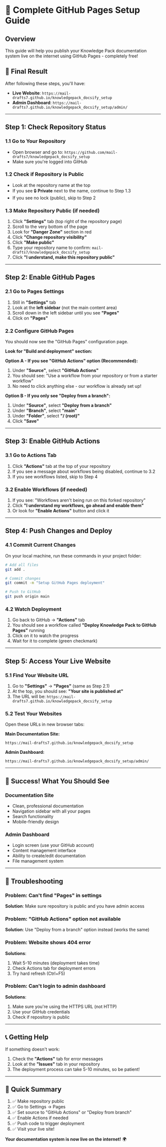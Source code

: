 # 🚀 Complete GitHub Pages Setup Guide

## Overview
This guide will help you publish your Knowledge Pack documentation system live on the internet using GitHub Pages - completely free!

## 🎯 Final Result
After following these steps, you'll have:
- **Live Website**: `https://mail-drafts7.github.io/knowledgepack_docsify_setup`
- **Admin Dashboard**: `https://mail-drafts7.github.io/knowledgepack_docsify_setup/admin/`

---

## Step 1: Check Repository Status

### 1.1 Go to Your Repository
- Open browser and go to: `https://github.com/mail-drafts7/knowledgepack_docsify_setup`
- Make sure you're logged into GitHub

### 1.2 Check if Repository is Public
- Look at the repository name at the top
- If you see 🔒 **Private** next to the name, continue to Step 1.3
- If you see no lock (public), skip to Step 2

### 1.3 Make Repository Public (if needed)
1. Click **"Settings"** tab (top right of the repository page)
2. Scroll to the very bottom of the page
3. Look for **"Danger Zone"** section in red
4. Click **"Change repository visibility"**
5. Click **"Make public"**
6. Type your repository name to confirm: `mail-drafts7/knowledgepack_docsify_setup`
7. Click **"I understand, make this repository public"**

---

## Step 2: Enable GitHub Pages

### 2.1 Go to Pages Settings
1. Still in **"Settings"** tab
2. Look at the **left sidebar** (not the main content area)
3. Scroll down in the left sidebar until you see **"Pages"**
4. Click on **"Pages"**

### 2.2 Configure GitHub Pages
You should now see the "GitHub Pages" configuration page.

**Look for "Build and deployment" section:**

**Option A - If you see "GitHub Actions" option (Recommended):**
1. Under **"Source"**, select **"GitHub Actions"**
2. You should see: "Use a workflow from your repository or from a starter workflow"
3. No need to click anything else - our workflow is already set up!

**Option B - If you only see "Deploy from a branch":**
1. Under **"Source"**, select **"Deploy from a branch"**
2. Under **"Branch"**, select **"main"**
3. Under **"Folder"**, select **"/ (root)"**
4. Click **"Save"**

---

## Step 3: Enable GitHub Actions

### 3.1 Go to Actions Tab
1. Click **"Actions"** tab at the top of your repository
2. If you see a message about workflows being disabled, continue to 3.2
3. If you see workflows listed, skip to Step 4

### 3.2 Enable Workflows (if needed)
1. If you see: "Workflows aren't being run on this forked repository"
2. Click **"I understand my workflows, go ahead and enable them"**
3. Or look for **"Enable Actions"** button and click it

---

## Step 4: Push Changes and Deploy

### 4.1 Commit Current Changes
On your local machine, run these commands in your project folder:

```bash
# Add all files
git add .

# Commit changes
git commit -m "Setup GitHub Pages deployment"

# Push to GitHub
git push origin main
```

### 4.2 Watch Deployment
1. Go back to GitHub → **"Actions"** tab
2. You should see a workflow called **"Deploy Knowledge Pack to GitHub Pages"** running
3. Click on it to watch the progress
4. Wait for it to complete (green checkmark)

---

## Step 5: Access Your Live Website

### 5.1 Find Your Website URL
1. Go to **"Settings"** → **"Pages"** (same as Step 2.1)
2. At the top, you should see: **"Your site is published at"**
3. The URL will be: `https://mail-drafts7.github.io/knowledgepack_docsify_setup`

### 5.2 Test Your Websites
Open these URLs in new browser tabs:

**Main Documentation Site:**
```
https://mail-drafts7.github.io/knowledgepack_docsify_setup
```

**Admin Dashboard:**
```
https://mail-drafts7.github.io/knowledgepack_docsify_setup/admin/
```

---

## 🎉 Success! What You Should See

### Documentation Site
- Clean, professional documentation
- Navigation sidebar with all your pages
- Search functionality
- Mobile-friendly design

### Admin Dashboard
- Login screen (use your GitHub account)
- Content management interface
- Ability to create/edit documentation
- File management system

---

## 🔧 Troubleshooting

### Problem: Can't find "Pages" in settings
**Solution**: Make sure repository is public and you have admin access

### Problem: "GitHub Actions" option not available
**Solution**: Use "Deploy from a branch" option instead (works the same)

### Problem: Website shows 404 error
**Solutions**:
1. Wait 5-10 minutes (deployment takes time)
2. Check Actions tab for deployment errors
3. Try hard refresh (Ctrl+F5)

### Problem: Can't login to admin dashboard
**Solutions**:
1. Make sure you're using the HTTPS URL (not HTTP)
2. Use your GitHub credentials
3. Check if repository is public

---

## 📞 Getting Help

If something doesn't work:
1. Check the **"Actions"** tab for error messages
2. Look at the **"Issues"** tab in your repository
3. The deployment process can take 5-10 minutes, so be patient!

---

## 🎯 Quick Summary

1. ✅ Make repository public
2. ✅ Go to Settings → Pages
3. ✅ Set source to "GitHub Actions" or "Deploy from branch"
4. ✅ Enable Actions if needed
5. ✅ Push code to trigger deployment
6. ✅ Visit your live site!

**Your documentation system is now live on the internet!** 🌍

